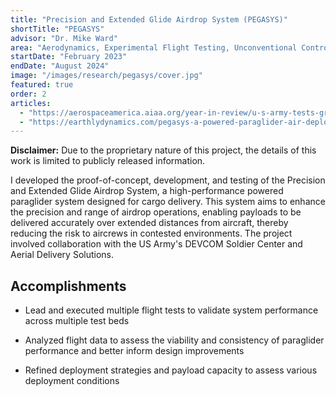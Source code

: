```yaml
---
title: "Precision and Extended Glide Airdrop System (PEGASYS)"
shortTitle: "PEGASYS"
advisor: "Dr. Mike Ward"
area: "Aerodynamics, Experimental Flight Testing, Unconventional Control Actuation, Hardware Design, and Deployment and Extraction Dynamics"
startDate: "February 2023"
endDate: "August 2024"
image: "/images/research/pegasys/cover.jpg"
featured: true
order: 2
articles:
  - "https://aerospaceamerica.aiaa.org/year-in-review/u-s-army-tests-gravity-airdrop-high-altitude-parachutes-and-powered-paragliders/"
  - "https://earthlydynamics.com/pegasys-a-powered-paraglider-air-deployment-program/"
---
```


**Disclaimer:** Due to the proprietary nature of this project, the details of this work is limited to publicly released information.

I developed the proof-of-concept, development, and testing of the Precision and Extended Glide Airdrop System, a high-performance powered paraglider system designed for cargo delivery. This system aims to enhance the precision and range of airdrop operations, enabling payloads to be delivered accurately over extended distances from aircraft, thereby reducing the risk to aircrews in contested environments. The project involved collaboration with the US Army's DEVCOM Soldier Center and Aerial Delivery Solutions.

## Accomplishments

- Lead and executed multiple flight tests to validate system performance across multiple test beds

- Analyzed flight data to assess the viability and consistency of paraglider performance and better inform design improvements

- Refined deployment strategies and payload capacity to assess various deployment conditions
